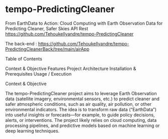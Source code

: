 # tempo-PredictingCleaner
From EarthData to Action: Cloud Computing with Earth Observation Data for Predicting Cleaner, Safer Skies
API Rest https://github.com/Tehoukellyandre/tempo-PredictingCleaner

The back-end : https://github.com/Tehoukellyandre/tempo-PredictingCleanerBack/tree/main/airApp

Table of Contents

Context & Objective
Features
Project Architecture
Installation & Prerequisites
Usage / Execution



Context & Objective

The tempo-PredictingCleaner project aims to leverage Earth Observation data (satellite imagery, environmental sensors, etc.) to predict cleaner and safer atmospheric conditions, such as air quality, air pollution, or other environmental indicators.
The idea is to transform raw data (“EarthData”) into useful insights or forecasts—for example, to guide policy decisions, alerts, or interventions.
The project likely relies on cloud computing, data processing pipelines, and predictive models based on machine learning or deep learning techniques.



